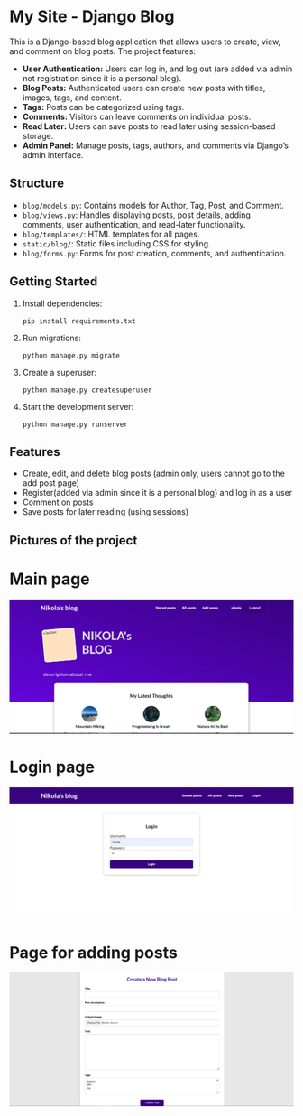 # My Site - Django Blog

This is a Django-based blog application that allows users to create, view, and comment on blog posts. The project features:

- **User Authentication:** Users can log in, and log out (are added via admin not registration since it is a personal blog).
- **Blog Posts:** Authenticated users can create new posts with titles, images, tags, and content.
- **Tags:** Posts can be categorized using tags.
- **Comments:** Visitors can leave comments on individual posts.
- **Read Later:** Users can save posts to read later using session-based storage.
- **Admin Panel:** Manage posts, tags, authors, and comments via Django’s admin interface.

## Structure

- `blog/models.py`: Contains models for Author, Tag, Post, and Comment.
- `blog/views.py`: Handles displaying posts, post details, adding comments, user authentication, and read-later functionality.
- `blog/templates/`: HTML templates for all pages.
- `static/blog/`: Static files including CSS for styling.
- `blog/forms.py`: Forms for post creation, comments, and authentication.

## Getting Started

1. Install dependencies:
   ```
   pip install requirements.txt
   ```
2. Run migrations:
   ```
   python manage.py migrate
   ```
3. Create a superuser:
   ```
   python manage.py createsuperuser
   ```
4. Start the development server:
   ```
   python manage.py runserver
   ```

## Features

- Create, edit, and delete blog posts (admin only, users cannot go to the add post page)
- Register(added via admin since it is a personal blog) and log in as a user
- Comment on posts
- Save posts for later reading (using sessions)

## Pictures of the project

# Main page

![Main page](https://github.com/nikolanan/django_blog/blob/main/images_of_project/Capture.PNG)

# Login page

![Login page](images_of_project/capture2.png)

# Page for adding posts

![Page for adding posts](images_of_project/capture3.png)
